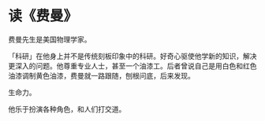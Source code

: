 # 读《费曼》

费曼先生是美国物理学家。


「科研」在他身上并不是传统刻板印象中的科研。好奇心驱使他学新的知识，解决更深入的问题。他尊重专业人士，甚至一个油漆工。后者曾说自己是用白色和红色油漆调制黄色油漆，费曼就一路跟随，刨根问底，后来发现。

生命力。

他乐于扮演各种角色，和人们打交道。



